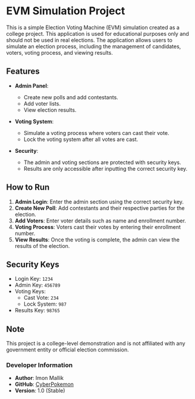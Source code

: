 
# EVM Simulation Project

This is a simple Election Voting Machine (EVM) simulation created as a college project. This application is used for educational purposes only and should not be used in real elections. The application allows users to simulate an election process, including the management of candidates, voters, voting process, and viewing results.

## Features

- **Admin Panel**:
  - Create new polls and add contestants.
  - Add voter lists.
  - View election results.
  
- **Voting System**:
  - Simulate a voting process where voters can cast their vote.
  - Lock the voting system after all votes are cast.
  
- **Security**:
  - The admin and voting sections are protected with security keys.
  - Results are only accessible after inputting the correct security key.

## How to Run

1. **Admin Login**: Enter the admin section using the correct security key.
2. **Create New Poll**: Add contestants and their respective parties for the election.
3. **Add Voters**: Enter voter details such as name and enrollment number.
4. **Voting Process**: Voters cast their votes by entering their enrollment number.
5. **View Results**: Once the voting is complete, the admin can view the results of the election.

## Security Keys

- Login Key: `1234`
- Admin Key: `456789`
- Voting Keys:
  - Cast Vote: `234`
  - Lock System: `987`
- Results Key: `98765`

## Note

This project is a college-level demonstration and is not affiliated with any government entity or official election commission.

### Developer Information

- **Author**: Imon Mallik
- **GitHub**: [CyberPokemon](https://github.com/CyberPokemon)
- **Version**: 1.0 (Stable)

